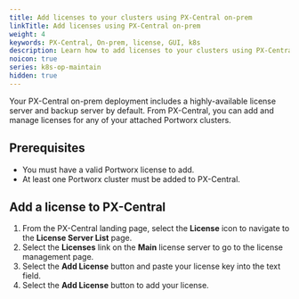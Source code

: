 ```yaml
---
title: Add licenses to your clusters using PX-Central on-prem
linkTitle: Add licenses using PX-Central on-prem
weight: 4
keywords: PX-Central, On-prem, license, GUI, k8s
description: Learn how to add licenses to your clusters using PX-Central On-prem.
noicon: true
series: k8s-op-maintain
hidden: true
---
```


Your PX-Central on-prem deployment includes a highly-available license server and backup server by default. From PX-Central, you can add and manage licenses for any of your attached Portworx clusters.

## Prerequisites

* You must have a valid Portworx license to add.
* At least one Portworx cluster must be added to PX-Central.

## Add a license to PX-Central

1. From the PX-Central landing page, select the **License** icon to navigate to the **License Server List** page.
2. Select the **Licenses** link on the **Main** license server to go to the license management page.
3. Select the **Add License** button and paste your license key into the text field.
4. Select the **Add License** button to add your license.

<!-- verification failed with "Auth failed" message, probably due to testing config. -->
